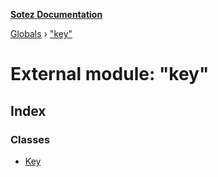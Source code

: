 **[Sotez Documentation](../README.md)**

[Globals](../README.md) › [&quot;key&quot;](_key_.md)

# External module: "key"

## Index

### Classes

* [Key](../classes/_key_.key.md)